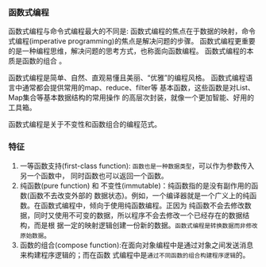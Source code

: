 ### 函数式编程 
函数式编程与命令式编程最大的不同是:
函数式编程的焦点在于数据的映射，命令式编程(imperative programming)的焦点是解决问题的步骤。
函数式编程更重要的是一种编程思维，解决问题的思考方式，也称面向函数编程。
函数式编程的本质是函数的组合 。

函数式编程是简单、自然、直观易懂且美丽、“优雅”的编程风格。
函数式编程语言中通常都会提供常用的map、reduce、filter等
基本函数，这些函数是对List、Map集合等基本数据结构的常用操作
的高层次封装，就像一个更加智能、好用的工具箱。

函数式编程是关于不变性和函数组合的编程范式。
### 特征
1. 一等函数支持(first-class function): `函数也是一种数据类型`，可以作为参数传入另一个函数中，
同时函数也可以返回一个函数。
2. 纯函数(pure function) 和 不变性(immutable)：纯函数指的是没有副作用的函数(函数不去改变外部的
数据状态)。例如，一个编译器就是一个广义上的纯函数。在函数式编程中，倾向于使用纯函数编程。正因为
纯函数不会去修改数据，同时又使用不可变的数据，所以程序不会去修改一个已经存在的数据结构，而是根
据一定的映射逻辑创建一份新的数据。`函数式编程是转换数据而非修改原始数据`。
3. 函数的组合(compose function):在面向对象编程中是通过对象之间发送消息来构建程序逻辑的；而在函数
式编程中是`通过不同函数的组合构建程序逻辑`的。
